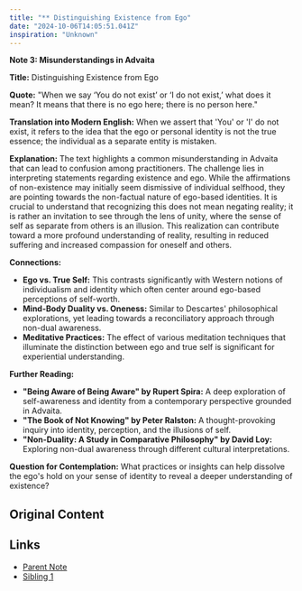 ```yaml
---
title: "** Distinguishing Existence from Ego"
date: "2024-10-06T14:05:51.041Z"
inspiration: "Unknown"
---
```


**Note 3: Misunderstandings in Advaita**

**Title:** Distinguishing Existence from Ego

**Quote:** "When we say ‘You do not exist’ or ‘I do not exist,’ what does it mean? It means that there is no ego here; there is no person here."

**Translation into Modern English:** When we assert that 'You' or 'I' do not exist, it refers to the idea that the ego or personal identity is not the true essence; the individual as a separate entity is mistaken.

**Explanation:** The text highlights a common misunderstanding in Advaita that can lead to confusion among practitioners. The challenge lies in interpreting statements regarding existence and ego. While the affirmations of non-existence may initially seem dismissive of individual selfhood, they are pointing towards the non-factual nature of ego-based identities. It is crucial to understand that recognizing this does not mean negating reality; it is rather an invitation to see through the lens of unity, where the sense of self as separate from others is an illusion. This realization can contribute toward a more profound understanding of reality, resulting in reduced suffering and increased compassion for oneself and others.

**Connections:**
- **Ego vs. True Self:** This contrasts significantly with Western notions of individualism and identity which often center around ego-based perceptions of self-worth.
- **Mind-Body Duality vs. Oneness:** Similar to Descartes' philosophical explorations, yet leading towards a reconciliatory approach through non-dual awareness.
- **Meditative Practices:** The effect of various meditation techniques that illuminate the distinction between ego and true self is significant for experiential understanding.

**Further Reading:**
- **"Being Aware of Being Aware" by Rupert Spira:** A deep exploration of self-awareness and identity from a contemporary perspective grounded in Advaita.
- **"The Book of Not Knowing" by Peter Ralston:** A thought-provoking inquiry into identity, perception, and the illusions of self.
- **"Non-Duality: A Study in Comparative Philosophy" by David Loy:** Exploring non-dual awareness through different cultural interpretations.

**Question for Contemplation:** What practices or insights can help dissolve the ego's hold on your sense of identity to reveal a deeper understanding of existence? 



## Original Content



## Links

- [Parent Note](/parent-note.md)
- [Sibling 1](/zettel1.md)
